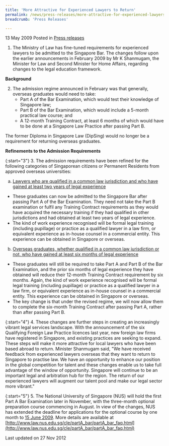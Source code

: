```yaml
---
title: 'More Attractive for Experienced Lawyers to Return'
permalink: /news/press-releases/more-attractive-for-experienced-lawyers-to-return
breadcrumb: 'Press Releases'

---
```



13 May 2009 Posted in [Press releases](/news/press-releases)


1. The Ministry of Law has fine-tuned requirements for experienced lawyers to be admitted to the Singapore Bar. The changes follow upon the earlier announcements in February 2009 by Mr K Shanmugam, the Minister for Law and Second Minister for Home Affairs, regarding changes to the legal education framework.

**Background**

<ol start="2">
<li>The admission regime announced in February was that generally, overseas graduates would need to take:
<ul>

<li>Part A of the Bar Examination, which would test their knowledge of Singapore law;</li>
<li>Part B of the Bar Examination, which would include a 5-month practical law course; and</li>
<li>A 12-month Training Contract, at least 6 months of which would have to be done at a Singapore Law  Practice after passing Part B.</li>

</ul>
</li>
</ol>

The former Diploma in Singapore Law (DipSing) would no longer be a requirement for returning overseas graduates.

**Refinements to the Admission Requirements**


{:start="3"}
3. The admission requirements have been refined for the following categories of Singaporean citizens or Permanent Residents from approved overseas universities:

<ol style="list-style-type: lower-alpha">
<li><u>Lawyers who are qualified in a common law jurisdiction and who have gained at least two years of legal experience </u></li>
</ol>

<ul>

<li>These graduates can now be admitted to the Singapore Bar after passing Part A of the Bar Examination. They need not take the Part B examination or fulfil any Training Contract requirements as they would have acquired the necessary training if they had qualified in other jurisdictions and had obtained at least two years of legal experience.</li>

<li>The kind of work experience recognised will be formal legal training (including pupillage) or practice as a qualified lawyer in a law firm, or equivalent experience as in-house counsel in a commercial entity. This experience can be obtained in Singapore or overseas.</li>


</ul>


<ol start="2" style="list-style-type: lower-alpha">
<li><u>Overseas graduates, whether qualified in a common law jurisdiction or not, who have gained at least six months of legal experience </u></li>
</ol>


<ul>

<li>These graduates will still be required to take Part A and Part B of the Bar Examination, and the prior six months of legal experience they have obtained will reduce their 12-month Training Contract requirement by six months. Again, the kind of work experience recognised will be formal legal training (including pupillage) or practice as a qualified lawyer in a law firm, or equivalent experience as in-house counsel in a commercial entity. This experience can be obtained in Singapore or overseas.</li>

<li>The key change is that under the revised regime, we will now allow them to complete the six-month Training Contract after passing Part A, rather than after passing Part B.</li>



</ul>


{:start="4"}
4. These changes are further steps in creating an increasingly vibrant legal services landscape. With the announcement of the six Qualifying Foreign Law Practice licences last year, new foreign law firms have registered in Singapore, and existing practices are seeking to expand. These steps will make it more attractive for local lawyers who have been based abroad to return. Minister Shanmugam said, "We have received feedback from experienced lawyers overseas that they want to return to Singapore to practise law. We have an opportunity to enhance our position in the global competition for talent and these changes enable us to take full advantage of the window of opportunity. Singapore will continue to be an important legal and arbitration hub for the region. The return of our experienced lawyers will augment our talent pool and make our legal sector more vibrant."



{:start="5"}
5. The National University of Singapore (NUS) will hold the first Part A Bar Examination later in November, with the three-month optional preparation course commencing in August. In view of the changes, NUS has extended the deadline for applications for the optional course by one month to <u>15 June 2009</u>. More details are available at
[http://www.law.nus.edu.sg/cle/partA_bar/partA_bar_faq.html](http://www.law.nus.edu.sg/cle/partA_bar/partA_bar_faq.html)


<p class="right-side-updated">Last updated on 27 Nov 2012</p>
